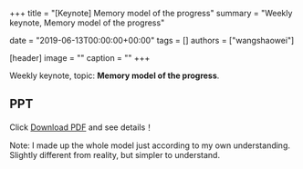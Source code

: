 +++
title = "[Keynote] Memory model of the progress"
summary = "Weekly keynote, Memory model of the progress"

date = "2019-06-13T00:00:00+00:00"
tags = []
authors = ["wangshaowei"]

[header]
image = ""
caption = ""
+++

Weekly keynote, topic: **Memory model of the progress**.

## PPT

Click [Download PDF]( https://eyrie.coden.hk/space/?path=/c422/weekly-keynote/2019-06-13-wangshaowei/每周分享-王绍威.pdf) and see details！

Note: I made up the whole model just according to my own understanding. Slightly different from reality, but simpler to understand.

